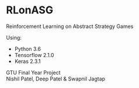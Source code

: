 # RLonASG

Reinforcement Learning on Abstract Strategy Games

Using:

- Python 3.6
- Tensorflow 2.1.0
- Keras 2.3.1

GTU Final Year Project  
Nishil Patel, Deep Patel & Swapnil Jagtap
